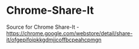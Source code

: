 # Chrome-Share-It
Source for Chrome Share-It - https://chrome.google.com/webstore/detail/share-it/ofgepifoipkkgdmjjcoffbcpeahcpmgn
